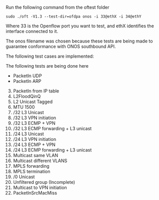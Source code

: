 Run the following command from the oftest folder

    sudo ./oft -V1.3 --test-dir=ofdpa onos -i 33@ethX -i 34@ethY

Where 33 is the Openflow port you want to test, and ethX identifies the interface connected to it.

The onos filename was chosen because these tests are being made to guarantee conformance with ONOS southbound API.

The following test cases are implemented:

The following tests are being done here
- PacketIn UDP
- PacketIn ARP
3. PacketIn from IP table
4. L2FloodQinQ
5. L2 Unicast Tagged
6. MTU 1500
7. /32 L3 Unicast
8. /32 L3 VPN initiation
9. /32 L3 ECMP + VPN
10. /32 L3 ECMP forwarding + L3 unicast
11. /24 L3 Unicast
12. /24 L3 VPN initiation
13. /24 L3 ECMP + VPN
14. /24 L3 ECMP forwarding + L3 unicast
15. Multicast same VLAN
16. Multicast different VLANS
17. MPLS forwarding
18. MPLS termination
19. /0 Unicast
20. Unfiltered group (Incomplete)
21. Multicast to VPN initiation
22. PacketInSrcMacMiss
